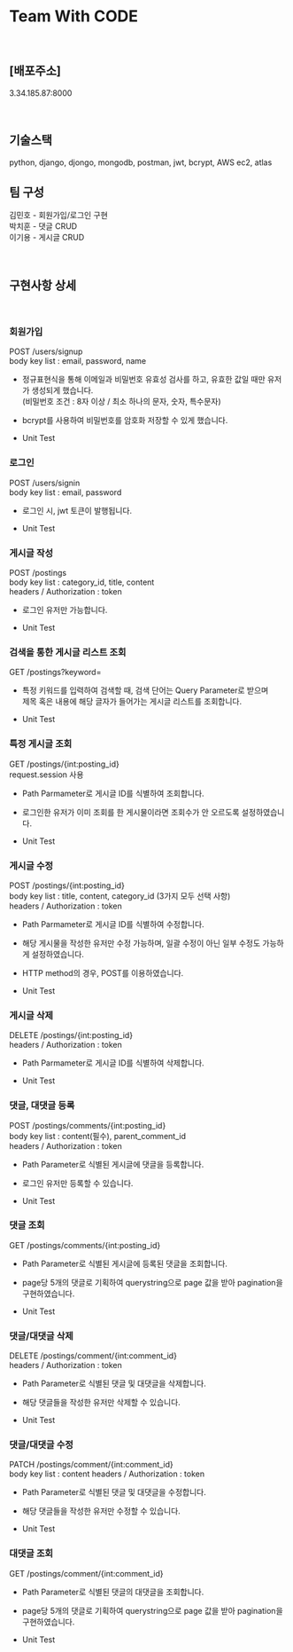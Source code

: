 
# Team With CODE

<br>

## [배포주소]
3.34.185.87:8000

<br>

## 기술스택

python, django, djongo, mongodb, postman, jwt, bcrypt, AWS ec2, atlas

## 팀 구성
김민호 - 회원가입/로그인 구현 <br>
박치훈 - 댓글 CRUD    <br>
이기용 - 게시글 CRUD 

<br>

## 구현사항 상세

<br>

### 회원가입

POST /users/signup <br>
body key list : email, password, name

- 정규표현식을 통해 이메일과 비밀번호 유효성 검사를 하고, 유효한 값일 때만 유저가 생성되게 했습니다.<br>
  (비밀번호 조건 : 8자 이상 / 최소 하나의 문자, 숫자, 특수문자)

- bcrypt를 사용하여 비밀번호를 암호화 저장할 수 있게 했습니다.

- Unit Test

### 로그인 

POST /users/signin <br>
body key list : email, password

- 로그인 시, jwt 토큰이 발행됩니다.

- Unit Test

### 게시글 작성

POST /postings <br>
body key list : category_id, title, content <br>
headers / Authorization : token

- 로그인 유저만 가능합니다.

- Unit Test

### 검색을 통한 게시글 리스트 조회

GET /postings?keyword= 

- 특정 키워드를 입력하여 검색할 때, 검색 단어는 Query Parameter로 받으며 <br> 제목 혹은 내용에 해당 글자가 들어가는 게시글 리스트를 조회합니다.

- Unit Test

### 특정 게시글 조회

GET /postings/{int:posting_id} <br>
request.session 사용

- Path Parmameter로 게시글 ID를 식별하여 조회합니다.

- 로그인한 유저가 이미 조회를 한 게시물이라면 조회수가 안 오르도록 설정하였습니다.

- Unit Test


### 게시글 수정

POST /postings/{int:posting_id} <br>
body key list : title, content, category_id (3가지 모두 선택 사항) <br>
headers / Authorization : token

- Path Parmameter로 게시글 ID를 식별하여 수정합니다.

- 해당 게시물을 작성한 유저만 수정 가능하며, 일괄 수정이 아닌 일부 수정도 가능하게 설정하였습니다.

- HTTP method의 경우, POST를 이용하였습니다.

- Unit Test

### 게시글 삭제
DELETE /postings/{int:posting_id} <br>
headers / Authorization : token

- Path Parmameter로 게시글 ID를 식별하여 삭제합니다.

- Unit Test

### 댓글, 대댓글 등록

POST /postings/comments/{int:posting_id} <br>
body key list : content(필수), parent_comment_id <br>
headers / Authorization : token

- Path Parameter로 식별된 게시글에 댓글을 등록합니다.

- 로그인 유저만 등록할 수 있습니다.

- Unit Test

### 댓글 조회

GET /postings/comments/{int:posting_id} <br>

- Path Parameter로 식별된 게시글에 등록된 댓글을 조회합니다.

- page당 5개의 댓글로 기획하여 querystring으로 page 값을 받아 pagination을 구현하였습니다.

- Unit Test

### 댓글/대댓글 삭제

DELETE /postings/comment/{int:comment_id} <br>
headers / Authorization : token <br>

- Path Parameter로 식별된 댓글 및 대댓글을 삭제합니다.

- 해당 댓글들을 작성한 유저만 삭제할 수 있습니다.

- Unit Test

### 댓글/대댓글 수정

PATCH /postings/comment/{int:comment_id} <br>
body key list : content
headers / Authorization : token <br>

- Path Parameter로 식별된 댓글 및 대댓글을 수정합니다.

- 해당 댓글들을 작성한 유저만 수정할 수 있습니다.

- Unit Test

### 대댓글 조회

GET /postings/comment/{int:comment_id} <br>

- Path Parameter로 식별된 댓글의 대댓글을 조회합니다.

- page당 5개의 댓글로 기획하여 querystring으로 page 값을 받아 pagination을 구현하였습니다.

- Unit Test

